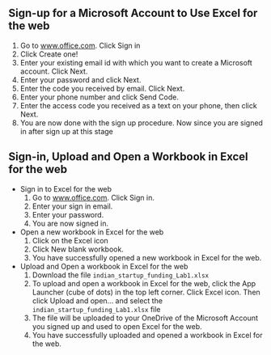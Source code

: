 ## Sign-up for a Microsoft Account to Use Excel for the web
1. Go to www.office.com. Click Sign in
2. Click Create one!
3. Enter your existing email id with which you want to create a Microsoft account. Click Next.
4. Enter your password and click Next.
5. Enter the code you received by email. Click Next.
6. Enter your phone number and click Send Code.
7. Enter the access code you received as a text on your phone, then click Next.
8. You are now done with the sign up procedure. Now since you are signed in after sign up at this stage

## Sign-in, Upload and Open a Workbook in Excel for the web
+ Sign in to Excel for the web
  1. Go to www.office.com. Click Sign in.
  2. Enter your sign in email.
  3. Enter your password.
  4. You are now signed in.
+ Open a new workbook in Excel for the web
  1. Click on the Excel icon
  2. Click New blank workbook.
  3. You have successfully opened a new workbook in Excel for the web.
+ Upload and Open a workbook in Excel for the web
  1. Download the file `indian_startup_funding_Lab1.xlsx`
  2. To upload and open a workbook in Excel for the web, click the App Launcher (cube of dots) in the top left corner. Click Excel icon. Then click Upload and open... and select the `indian_startup_funding_Lab1.xlsx` file
  3. The file will be uploaded to your OneDrive of the Microsoft Account you signed up and used to open Excel for the web.
  4. You have successfully uploaded and opened a workbook in Excel for the web.
